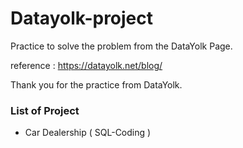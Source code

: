 # Datayolk-project
Practice to solve the problem from the DataYolk Page.

reference : https://datayolk.net/blog/

Thank you for the practice from DataYolk.

### List of Project
- Car Dealership ( SQL-Coding )

